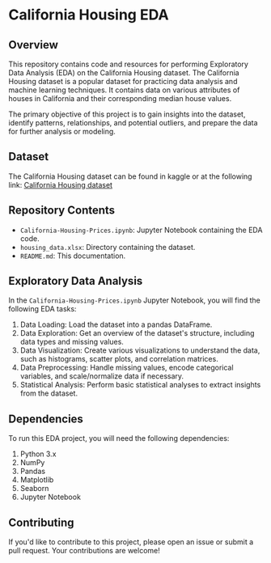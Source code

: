 # California Housing EDA


## Overview

This repository contains code and resources for performing Exploratory Data Analysis (EDA) on the California Housing dataset. The California Housing dataset is a popular dataset for practicing data analysis and machine learning techniques. It contains data on various attributes of houses in California and their corresponding median house values.

The primary objective of this project is to gain insights into the dataset, identify patterns, relationships, and potential outliers, and prepare the data for further analysis or modeling.

## Dataset

The California Housing dataset can be found in kaggle or at the following link:
[California Housing dataset](https://github.com/SumitAkhadkar/California-Housing-Prices/blob/main/housing_data.xlsx)

## Repository Contents

- `California-Housing-Prices.ipynb`: Jupyter Notebook containing the EDA code.
- `housing_data.xlsx`: Directory containing the dataset.
- `README.md`: This documentation.

## Exploratory Data Analysis

In the `California-Housing-Prices.ipynb` Jupyter Notebook, you will find the following EDA tasks:

1. Data Loading: Load the dataset into a pandas DataFrame.
2. Data Exploration: Get an overview of the dataset's structure, including data types and missing values.
3. Data Visualization: Create various visualizations to understand the data, such as histograms, scatter plots, and correlation matrices.
4. Data Preprocessing: Handle missing values, encode categorical variables, and scale/normalize data if necessary.
5. Statistical Analysis: Perform basic statistical analyses to extract insights from the dataset.

## Dependencies
To run this EDA project, you will need the following dependencies:

1. Python 3.x
2. NumPy
3. Pandas
4. Matplotlib
5. Seaborn
6. Jupyter Notebook

## Contributing
If you'd like to contribute to this project, please open an issue or submit a pull request. Your contributions are welcome!
